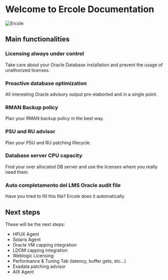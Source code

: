 # Welcome to Ercole Documentation

![Ercole](/logo.png "Ercole")

## Main functionalities

### Licensing always under control
Take care about your Oracle Database installation and prevent the usage of unathorized licenses.

### Proactive database optimization
All interesting Oracle advisory output pre-elaborted and in a single point.

### RMAN Backup policy
Plan your RMAN backup policy in the best way.

### PSU and RU advisor
Plan your PSU and RU patching lifecycle.

### Database server CPU capacity
Find your over allocated DB server and use the licenses where you really need them.

### Auto completamento del LMS Oracle audit file
Have you tried to fill this file? Ercole does it automatically

## Next steps

These will be the next steps:

* HPUX Agent
* Solaris Agent
* Oracle VM capping integration
* LDOM capping integration
* Weblogic Licensing
* Performance & Tuning Tab (latency, buffer gets, etc...)
* Exadata patching advisor
* AIX Agent